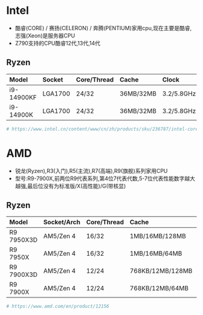 # Intel

- 酷睿(CORE) / 赛扬(CELERON) / 奔腾(PENTIUM)家用cpu,现在主要是酷睿, 志强(Xeon)是服务器CPU
- Z790支持的CPU酷睿12代,13代,14代

## Ryzen

| Model      | Socket       | Core/Thread | Cache             | Clock         | TDP  | Board                         | PCI | Memory | Tech   | GPU    | Launch  | 
| :--------- | :----------- | :---------- | :---------------- | :------------ | :--- | :---------------------------- | :-- | :----- | :----  | :----- | :------ |
| i9-14900KF | LGA1700      | 24/32       | 36MB/32MB         | 3.2/5.8GHz    | 125W | Z790                          | 5.0 | DDR5   | Intel7 | N/A    | 2023.10 |
| i9-14900K  | LGA1700      | 24/32       | 36MB/32MB         | 3.2/5.8GHz    | 125W | Z790                          | 5.0 | DDR5   | Intel7 | UHD770 | 2023.10 |


```bash
# https://www.intel.cn/content/www/cn/zh/products/sku/236787/intel-core-i9-processor-14900kf-36m-cache-up-to-6-00-ghz/specifications.html

```


# AMD

- 锐龙(Ryzen),R3(入门),R5(主流),R7(高端),R9(旗舰)系列家用CPU
- 型号:R9-7900X,前两位R9代表系列,第4位7代表代数,5-7位代表性能数字越大越强,最后位没有为标准版/X(高性能)/G(带核显)


## Ryzen

| Model      | Socket/Arch  | Core/Thread | Cache             | Clock         | TDP  | Board                         | PCI | Memory | Tech   | GPU    | Launch  | 
| :--------- | :----------- | :---------- | :---------------- | :------------ | :--- | :---------------------------- | :-- | :----- | :----- | :----- | :------ |
| R9 7950X3D | AM5/Zen 4    | 16/32       | 1MB/16MB/128MB    | 4.2/5.7GHz    | 120W | A620/X670E/X670/B650E/B650    | 5.0 | DDR5   | 5nm    | N/A    | 2023.02 |
| R9 7950X   | AM5/Zen 4    | 16/32       | 1MB/16MB/64MB     | 4.5/5.7GHz    | 170W | A620/X670E/X670/B650E/B650    | 5.0 | DDR5   | 5nm    | N/A    | 2022.09 |
| R9 7900X3D | AM5/Zen 4    | 12/24       | 768KB/12MB/128MB  | 4.4/5.6GHz    | 120W | A620/X670E/X670/B650E/B650    | 5.0 | DDR5   | 5nm    | N/A    | 2023.02 |
| R9 7900X   | AM5/Zen 4    | 12/24       | 768KB/12MB/64MB   | 4.7/5.6GHz    | 170W | A620/X670E/X670/B650E/B650    | 5.0 | DDR5   | 5nm    | N/A    | 2022.09 |

```bash
# https://www.amd.com/en/product/12156
```